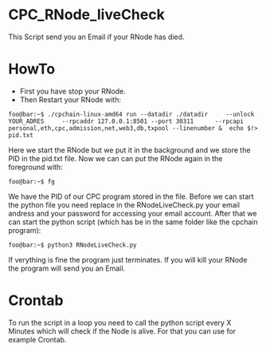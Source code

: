 # CPC_RNode_liveCheck
This Script send you an Email if your RNode has died. 


# HowTo
- First you have stop your RNode.
- Then Restart your RNode with: 
```console
foo@bar:~$ ./cpchain-linux-amd64 run --datadir ./datadir     --unlock YOUR_ADRES     --rpcaddr 127.0.0.1:8501 --port 30311      --rpcapi personal,eth,cpc,admission,net,web3,db,txpool --linenumber &  echo $!> pid.txt
```
Here we start the RNode but we put it in the background and we store the PID in the pid.txt file. Now we can can put the RNode again in the foreground with:
```console
foo@bar:~$ fg
```
We have the PID of our CPC program stored in the file. Before we can start the python file you need replace in the RNodeLiveCheck.py your email andress and your password for accessing your email account. After that we can start the python script (which has be in the same folder like the cpchain program):
```console
foo@bar:~$ python3 RNodeLiveCheck.py
```
If verything is fine the program just terminates. If you will kill your RNode the program will send you an Email.

# Crontab
To run the script in a loop you need to call the python script every X Minutes which will check if the Node is alive. For that you can use for example Crontab.


